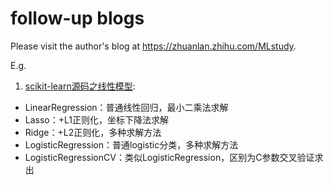 # follow-up blogs
Please visit the author's blog at https://zhuanlan.zhihu.com/MLstudy.

E.g.

1. [scikit-learn源码之线性模型](https://zhuanlan.zhihu.com/p/55238718):
+ LinearRegression：普通线性回归，最小二乘法求解
+ Lasso：+L1正则化，坐标下降法求解
+ Ridge：+L2正则化，多种求解方法
+ LogisticRegression：普通logistic分类，多种求解方法
+ LogisticRegressionCV：类似LogisticRegression，区别为C参数交叉验证求出
